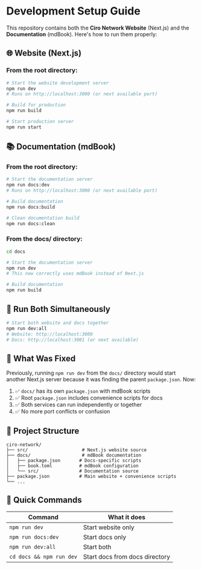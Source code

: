 # Development Setup Guide

This repository contains both the **Ciro Network Website** (Next.js) and the **Documentation** (mdBook). Here's how to run them properly:

## 🌐 Website (Next.js)

### From the root directory:
```bash
# Start the website development server
npm run dev
# Runs on http://localhost:3000 (or next available port)

# Build for production
npm run build

# Start production server
npm run start
```

## 📚 Documentation (mdBook)

### From the root directory:
```bash
# Start the documentation server
npm run docs:dev
# Runs on http://localhost:3000 (or next available port)

# Build documentation
npm run docs:build

# Clean documentation build
npm run docs:clean
```

### From the docs/ directory:
```bash
cd docs

# Start the documentation server
npm run dev
# This now correctly uses mdBook instead of Next.js

# Build documentation
npm run build
```

## 🚀 Run Both Simultaneously

```bash
# Start both website and docs together
npm run dev:all
# Website: http://localhost:3000
# Docs: http://localhost:3001 (or next available)
```

## 🔧 What Was Fixed

Previously, running `npm run dev` from the `docs/` directory would start another Next.js server because it was finding the parent `package.json`. Now:

1. ✅ `docs/` has its own `package.json` with mdBook scripts
2. ✅ Root `package.json` includes convenience scripts for docs
3. ✅ Both services can run independently or together
4. ✅ No more port conflicts or confusion

## 📁 Project Structure

```
ciro-network/
├── src/                    # Next.js website source
├── docs/                   # mdBook documentation
│   ├── package.json       # Docs-specific scripts
│   ├── book.toml          # mdBook configuration
│   └── src/               # Documentation source
├── package.json           # Main website + convenience scripts
└── ...
```

## 🎯 Quick Commands

| Command | What it does |
|---------|--------------|
| `npm run dev` | Start website only |
| `npm run docs:dev` | Start docs only |
| `npm run dev:all` | Start both |
| `cd docs && npm run dev` | Start docs from docs directory | 